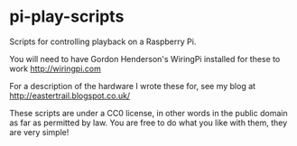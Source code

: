 pi-play-scripts
===============

Scripts for controlling playback on a Raspberry Pi.

You will need to have Gordon Henderson's WiringPi installed for these to work
http://wiringpi.com

For a description of the hardware I wrote these for, see my blog at
http://eastertrail.blogspot.co.uk/

These scripts are under a CC0 license, in other words in the public domain as far as
permitted by law. You are free to do what you like with them, they are very simple!
